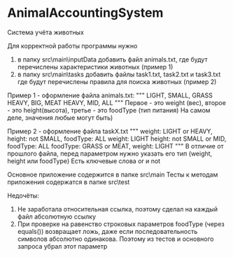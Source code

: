 # AnimalAccountingSystem
Система учёта животных

Для корректной работы программы нужно
1) в папку src\main\inputData добавить файл animals.txt, где будут перечислены характеристики животных (пример 1)
2) в папку src\main\tasks добавить файлы task1.txt, task2.txt и task3.txt где будут перечислены правила для поиска животных (пример 2)

Пример 1 - оформление файла animals.txt:
"""
LIGHT, SMALL, GRASS
HEAVY, BIG, MEAT
HEAVY, MID, ALL
"""
Первое - это weight (вес), второе - это height(высота), третье - это foodType (тип питания)
На самом деле, значения любые могут быть)

Пример 2 - оформление файла taskX.txt
"""
weight: LIGHT or HEAVY, height: not SMALL, foodType: ALL
weight: LIGHT
height: not SMALL or MID, foodType: ALL
foodType: GRASS or MEAT, weight: LIGHT
"""
В отличие от прошлого файла, перед параметром нужно указать его тип (weight, height или foodType)
Есть ключевые слова or и not


Основное приложение содержится в папке src\main
Тесты к методам приложения содержатся в папке src\test


Недочёты:
1) Не заработала относительная ссылка, поэтому сделал на каждый файл абсолютную ссылку
2) При проверке на равенство строковых параметров foodType (через equals()) возвращает ложь, даже если последовательность символов абсолютно одинакова. Поэтому из тестов и основного запроса убрал этот параметр
